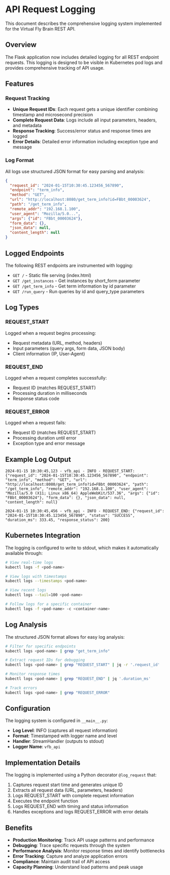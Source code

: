 # API Request Logging

This document describes the comprehensive logging system implemented for the Virtual Fly Brain REST API.

## Overview

The Flask application now includes detailed logging for all REST endpoint requests. This logging is designed to be visible in Kubernetes pod logs and provides comprehensive tracking of API usage.

## Features

### Request Tracking
- **Unique Request IDs**: Each request gets a unique identifier combining timestamp and microsecond precision
- **Complete Request Data**: Logs include all input parameters, headers, and metadata
- **Response Tracking**: Success/error status and response times are logged
- **Error Details**: Detailed error information including exception type and message

### Log Format
All logs use structured JSON format for easy parsing and analysis:

```json
{
  "request_id": "2024-01-15T10:30:45.123456_567890",
  "endpoint": "term_info",
  "method": "GET",
  "url": "http://localhost:8080/get_term_info?id=FBbt_00003624",
  "path": "/get_term_info",
  "remote_addr": "192.168.1.100",
  "user_agent": "Mozilla/5.0...",
  "args": {"id": "FBbt_00003624"},
  "form_data": {},
  "json_data": null,
  "content_length": null
}
```

## Logged Endpoints

The following REST endpoints are instrumented with logging:

- `GET /` - Static file serving (index.html)
- `GET /get_instances` - Get instances by short_form parameter
- `GET /get_term_info` - Get term information by id parameter
- `GET /run_query` - Run queries by id and query_type parameters

## Log Types

### REQUEST_START
Logged when a request begins processing:
- Request metadata (URL, method, headers)
- Input parameters (query args, form data, JSON body)
- Client information (IP, User-Agent)

### REQUEST_END
Logged when a request completes successfully:
- Request ID (matches REQUEST_START)
- Processing duration in milliseconds
- Response status code

### REQUEST_ERROR
Logged when a request fails:
- Request ID (matches REQUEST_START)
- Processing duration until error
- Exception type and error message

## Example Log Output

```
2024-01-15 10:30:45,123 - vfb_api - INFO - REQUEST_START: {"request_id": "2024-01-15T10:30:45.123456_567890", "endpoint": "term_info", "method": "GET", "url": "http://localhost:8080/get_term_info?id=FBbt_00003624", "path": "/get_term_info", "remote_addr": "192.168.1.100", "user_agent": "Mozilla/5.0 (X11; Linux x86_64) AppleWebKit/537.36", "args": {"id": "FBbt_00003624"}, "form_data": {}, "json_data": null, "content_length": null}

2024-01-15 10:30:45,456 - vfb_api - INFO - REQUEST_END: {"request_id": "2024-01-15T10:30:45.123456_567890", "status": "SUCCESS", "duration_ms": 333.45, "response_status": 200}
```

## Kubernetes Integration

The logging is configured to write to stdout, which makes it automatically available through:

```bash
# View real-time logs
kubectl logs -f <pod-name>

# View logs with timestamps
kubectl logs --timestamps <pod-name>

# View recent logs
kubectl logs --tail=100 <pod-name>

# Follow logs for a specific container
kubectl logs -f <pod-name> -c <container-name>
```

## Log Analysis

The structured JSON format allows for easy log analysis:

```bash
# Filter for specific endpoints
kubectl logs <pod-name> | grep "get_term_info"

# Extract request IDs for debugging
kubectl logs <pod-name> | grep "REQUEST_START" | jq -r '.request_id'

# Monitor response times
kubectl logs <pod-name> | grep "REQUEST_END" | jq '.duration_ms'

# Track errors
kubectl logs <pod-name> | grep "REQUEST_ERROR"
```

## Configuration

The logging system is configured in `__main__.py`:

- **Log Level**: INFO (captures all request information)
- **Format**: Timestamped with logger name and level
- **Handler**: StreamHandler (outputs to stdout)
- **Logger Name**: `vfb_api`

## Implementation Details

The logging is implemented using a Python decorator `@log_request` that:

1. Captures request start time and generates unique ID
2. Extracts all request data (URL, parameters, headers)
3. Logs REQUEST_START with complete request information
4. Executes the endpoint function
5. Logs REQUEST_END with timing and status information
6. Handles exceptions and logs REQUEST_ERROR with error details

## Benefits

- **Production Monitoring**: Track API usage patterns and performance
- **Debugging**: Trace specific requests through the system
- **Performance Analysis**: Monitor response times and identify bottlenecks
- **Error Tracking**: Capture and analyze application errors
- **Compliance**: Maintain audit trail of API access
- **Capacity Planning**: Understand load patterns and peak usage
